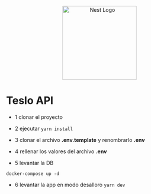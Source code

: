 <p align="center">
  <a href="http://nestjs.com/" target="blank"><img src="https://nestjs.com/img/logo-small.svg" width="200" alt="Nest Logo" /></a>
</p>

# Teslo API

* 1 clonar el proyecto

* 2 ejecutar ```yarn install```

* 3 clonar el archivo __.env.template__ y renombrarlo __.env__ 

* 4 rellenar los valores del archivo __.env__

* 5 levantar la DB

```
docker-compose up -d
```

* 6 levantar la app en modo desalloro ```yarn dev```